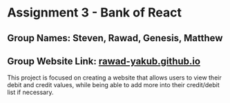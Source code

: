 # **Assignment 3 - Bank of React**

## Group Names: Steven, Rawad, Genesis, Matthew

## Group Website Link: [rawad-yakub.github.io](https://rawad-yakub.github.io)

This project is focused on creating a website that allows users to view their debit and credit values, while being able to add more into their credit/debit list if necessary.
